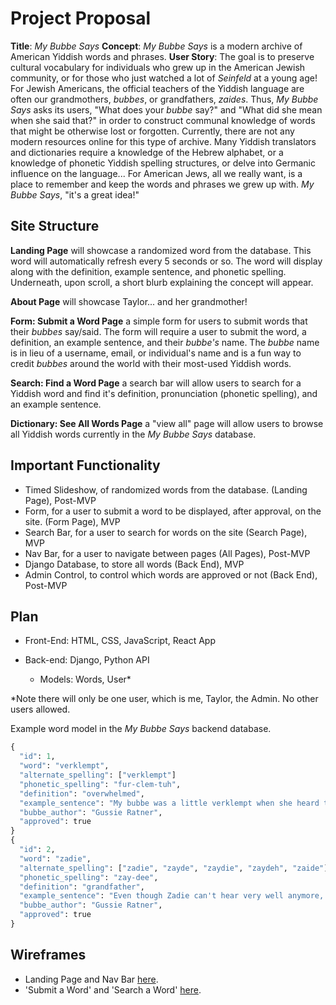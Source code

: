 # Project Proposal

**Title**: *My Bubbe Says*
**Concept**: *My Bubbe Says* is a modern archive of American Yiddish words and phrases. 
**User Story**: The goal is to preserve cultural vocabulary for individuals who grew up in the American Jewish community, or for those who just watched a lot of *Seinfeld* at a young age! For Jewish Americans, the official teachers of the Yiddish language are often our grandmothers, *bubbes*, or grandfathers, *zaides*. Thus, *My Bubbe Says* asks its users, "What does your *bubbe* say?" and "What did she mean when she said that?" in order to construct communal knowledge of words that might be otherwise lost or forgotten. Currently, there are not any modern resources online for this type of archive. Many Yiddish translators and dictionaries require a knowledge of the Hebrew alphabet, or a knowledge of phonetic Yiddish spelling structures, or delve into Germanic influence on the language... For American Jews, all we really want, is a place to remember and keep the words and phrases we grew up with. *My Bubbe Says*, "it's a great idea!"


## Site Structure

**Landing Page** will showcase a randomized word from the database. This word will automatically refresh every 5 seconds or so. The word will display along with the definition, example sentence, and phonetic spelling. Underneath, upon scroll, a short blurb explaining the concept will appear. 

**About Page** will showcase Taylor... and her grandmother! 

**Form: Submit a Word Page** a simple form for users to submit words that their *bubbes* say/said. The form will require a user to submit the word, a definition, an example sentence, and their *bubbe's* name. The *bubbe* name is in lieu of a username, email, or individual's name and is a fun way to credit *bubbes*  around the world with their most-used Yiddish words. 

**Search: Find a Word Page** a search bar will allow users to search for a Yiddish word and find it's definition, pronunciation (phonetic spelling), and an example sentence. 

**Dictionary: See All Words Page** a "view all" page will allow users to browse all Yiddish words currently in the *My Bubbe Says* database.  


## Important Functionality
- Timed Slideshow, of randomized words from the database. (Landing Page), Post-MVP
- Form, for a user to submit a word to be displayed, after approval, on the site. (Form Page), MVP
- Search Bar, for a user to search for words on the site (Search Page), MVP
- Nav Bar, for a user to navigate between pages (All Pages), Post-MVP
- Django Database, to store all words (Back End), MVP
- Admin Control, to control which words are approved or not (Back End), Post-MVP

## Plan
- Front-End: HTML, CSS, JavaScript, React App 

- Back-end: Django, Python API 
    - Models: Words, User* 

*Note there will only be one user, which is me, Taylor, the Admin. No other users allowed.

Example word model in the *My Bubbe Says* backend database. 
```py
{
  "id": 1,
  "word": "verklempt",
  "alternate_spelling": ["verklempt"]
  "phonetic_spelling": "fur-clem-tuh",
  "definition": "overwhelmed",
  "example_sentence": "My bubbe was a little verklempt when she heard the news: her only daughter was to marry a doctor.",
  "bubbe_author": "Gussie Ratner",
  "approved": true 
}
{
  "id": 2,
  "word": "zadie",
  "alternate_spelling": ["zadie", "zayde", "zaydie", "zaydeh", "zaide"]
  "phonetic_spelling": "zay-dee",
  "definition": "grandfather",
  "example_sentence": "Even though Zadie can't hear very well anymore, somehow he still knows when I'm trying to steal a bite of his precious gefilte fish out of the jar.",
  "bubbe_author": "Gussie Ratner",
  "approved": true 
}
```

## Wireframes 

- Landing Page and Nav Bar [here](https://res.cloudinary.com/overturf/image/upload/v1639677167/landingpageandnavbar.heic). 
- 'Submit a Word' and 'Search a Word' [here](https://res.cloudinary.com/overturf/image/upload/v1639677151/submitandsearchpages.heic). 
